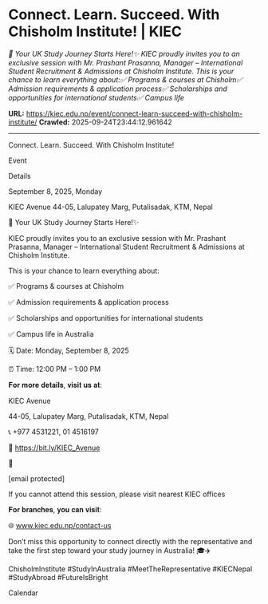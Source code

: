 # Connect. Learn. Succeed. With Chisholm Institute! | KIEC

*🌟 Your UK Study Journey Starts Here!✨ KIEC proudly invites you to an exclusive session with Mr. Prashant Prasanna, Manager – International Student Recruitment & Admissions at Chisholm Institute. This is your chance to learn everything about:✅ Programs & courses at Chisholm✅ Admission requirements & application process✅ Scholarships and opportunities for international students✅ Campus life*

**URL:** https://kiec.edu.np/event/connect-learn-succeed-with-chisholm-institute/
**Crawled:** 2025-09-24T23:44:12.961642

---

Connect. Learn. Succeed. With Chisholm Institute!

Event

Details

September 8, 2025, Monday

KIEC Avenue 44-05, Lalupatey Marg, Putalisadak, KTM, Nepal

🌟 Your UK Study Journey Starts Here!✨

KIEC proudly invites you to an exclusive session with Mr. Prashant Prasanna, Manager – International Student Recruitment & Admissions at Chisholm Institute.

This is your chance to learn everything about:

✅ Programs & courses at Chisholm

✅ Admission requirements & application process

✅ Scholarships and opportunities for international students

✅ Campus life in Australia

🗓️ Date: Monday, September 8, 2025

⏰ Time: 12:00 PM – 1:00 PM

𝐅𝐨𝐫 𝐦𝐨𝐫𝐞 𝐝𝐞𝐭𝐚𝐢𝐥𝐬, 𝐯𝐢𝐬𝐢𝐭 𝐮𝐬 𝐚𝐭:

KIEC Avenue

44-05, Lalupatey Marg, Putalisadak, KTM, Nepal

📞 +977 4531221, 01 4516197

📍 https://bit.ly/KIEC_Avenue

📩

[email protected]

If you cannot attend this session, please visit nearest KIEC offices

𝐅𝐨𝐫 𝐛𝐫𝐚𝐧𝐜𝐡𝐞𝐬, 𝐲𝐨𝐮 𝐜𝐚𝐧 𝐯𝐢𝐬𝐢𝐭:

🌐 www.kiec.edu.np/contact-us

Don’t miss this opportunity to connect directly with the representative and take the first step toward your study journey in Australia! 🎓✈️

ChisholmInstitute #StudyInAustralia #MeetTheRepresentative #KIECNepal #StudyAbroad #FutureIsBright

Calendar